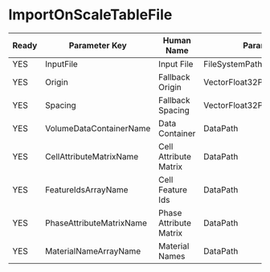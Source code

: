 # ImportOnScaleTableFile

| Ready | Parameter Key | Human Name | Parameter Type | Parameter Class |
|-------|---------------|------------|-----------------|----------------|
| YES | InputFile | Input File | FileSystemPathParameter::ValueType | FileSystemPathParameter |
| YES | Origin | Fallback Origin | VectorFloat32Parameter::ValueType | VectorFloat32Parameter |
| YES | Spacing | Fallback Spacing | VectorFloat32Parameter::ValueType | VectorFloat32Parameter |
| YES | VolumeDataContainerName | Data Container | DataPath | DataGroupCreationParameter |
| YES | CellAttributeMatrixName | Cell Attribute Matrix | DataPath | ArrayCreationParameter |
| YES | FeatureIdsArrayName | Cell Feature Ids | DataPath | ArrayCreationParameter |
| YES | PhaseAttributeMatrixName | Phase Attribute Matrix | DataPath | ArrayCreationParameter |
| YES | MaterialNameArrayName | Material Names | DataPath | ArrayCreationParameter |
